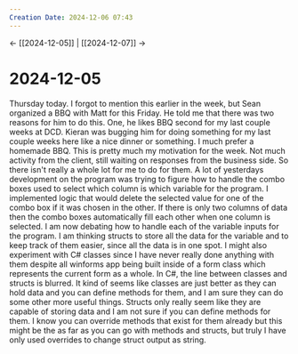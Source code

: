```yaml
---
Creation Date: 2024-12-06 07:43
---
```


<- [[2024-12-05]] | [[2024-12-07]]  ->

# 2024-12-05
Thursday today. I forgot to mention this earlier in the week, but Sean organized
a BBQ with Matt for this Friday. He told me that there was two reasons for him
to do this. One, he likes BBQ second for my last couple weeks at DCD. Kieran was
bugging him for doing something for my last couple weeks here like a nice dinner
or something. I much prefer a homemade BBQ. This is pretty much my motivation
for the week. Not much activity from the client, still waiting on responses from
the business side. So there isn't really a whole lot for me to do for them. A
lot of yesterdays development on the program was trying to figure how to handle
the combo boxes used to select which column is which variable for the program. I
implemented logic that would delete the selected value for one of the combo box
if it was chosen in the other. If there is only two columns of data then the
combo boxes automatically fill each other when one column is selected. I am now
debating how to handle each of the variable inputs for the program. I am
thinking structs to store all the data for the variable and to keep track of
them easier, since all the data is in one spot. I might also experiment with C#
classes since I have never really done anything with them despite all winforms
app being built inside of a form class which represents the current form as a
whole. In C#, the line between classes and structs is blurred. It kind of seems
like classes are just better as they can hold data and you can define methods
for them, and I am sure they can do some other more useful things. Structs only
really seem like they are capable of storing data and I am not sure if you can
define methods for them. I know you can override methods that exist for them
already but this might be the as far as you can go with methods and structs, but
truly I have only used overrides to change struct output as string.